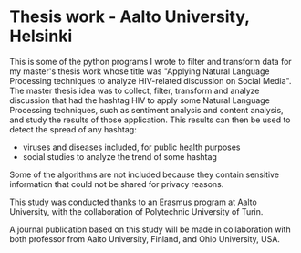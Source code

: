# Thesis work - Aalto University, Helsinki

This is some of the python programs I wrote to filter and transform data for my master's thesis work whose title was "Applying Natural Language Processing techniques to analyze HIV-related discussion on Social Media".
The master thesis idea was to collect, filter, transform and analyze discussion that had the hashtag HIV to apply some Natural Language Processing techniques, such as sentiment analysis and content analysis, and study the results of those application.
This results can then be used to detect the spread of any hashtag:
- viruses and diseases included, for public health purposes
- social studies to analyze the trend of some hashtag

Some of the algorithms are not included because they contain sensitive information that could not be shared for privacy reasons.

This study was conducted thanks to an Erasmus program at Aalto University, with the collaboration of Polytechnic University of Turin.

A journal publication based on this study will be made in collaboration with both professor from Aalto University, Finland, and Ohio University, USA.
